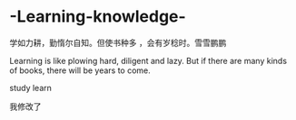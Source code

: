 # -Learning-knowledge-

学如力耕，勤惰尔自知。但使书种多 ，会有岁稔时。雪雪鹏鹏

Learning is like plowing hard, diligent and lazy. But if there are many kinds of books, there will be years to come.

study learn

我修改了
